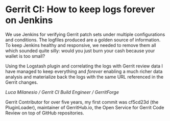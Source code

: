 # Gerrit CI: How to keep logs forever on Jenkins

We use Jenkins for verifying Gerrit patch sets under multiple
configurations and conditions. The logfiles produced are a
golden source of information. To keep Jenkins healthy and responsive,
we needed to remove them all which sounded quite silly: would
you just burn your cash because your wallet is too small?

Using the Logstash plugin and correlating the logs with Gerrit
review data I have managed to keep everything and *forever*
enabling a much richer data analysis and materialize back
the logs with the same URL referenced in the Gerrit changes.

*Luca Milanesio / Gerrit CI Build Engineer / GerritForge*

Gerrit Contributor for over five years, my first commit
was cf5cd23d (the PluginLoader), maintainer of
GerritHub.io, the Open Service for Gerrit Code Review
on top of GitHub repositories.
